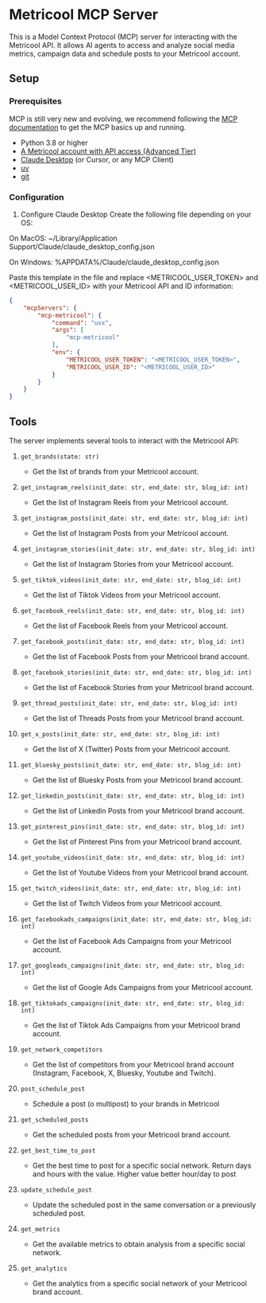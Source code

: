 # Metricool MCP Server

This is a Model Context Protocol (MCP) server for interacting with the Metricool API. It allows AI agents to access and analyze social media metrics, campaign data and schedule posts to your Metricool account.

## Setup

### Prerequisites
MCP is still very new and evolving, we recommend following the [MCP documentation](https://modelcontextprotocol.io/quickstart#prerequisites) to get the MCP basics up and running.

- Python 3.8 or higher
- [A Metricool account with API access (Advanced Tier)](https://metricool.com)
- [Claude Desktop](https://claude.ai/) (or Cursor, or any MCP Client)
- [uv](https://docs.astral.sh/uv/getting-started/installation/)
- [git](https://git-scm.com/downloads/)

### Configuration
1. Configure Claude Desktop
Create the following file depending on your OS:

On MacOS: ~/Library/Application Support/Claude/claude_desktop_config.json

On Windows: %APPDATA%/Claude/claude_desktop_config.json

Paste this template in the file and replace <METRICOOL_USER_TOKEN> and <METRICOOL_USER_ID> with your Metricool API and ID information:

```json
{
    "mcpServers": {
        "mcp-metricool": {
            "command": "uvx",
            "args": [
                "mcp-metricool"
            ],
            "env": {
                "METRICOOL_USER_TOKEN": "<METRICOOL_USER_TOKEN>",
                "METRICOOL_USER_ID": "<METRICOOL_USER_ID>"
            }
        }
    }
}
```

## Tools
The server implements several tools to interact with the Metricool API:

1. `get_brands(state: str)`
   - Get the list of brands from your Metricool account.

2. `get_instagram_reels(init_date: str, end_date: str, blog_id: int)`
   - Get the list of Instagram Reels from your Metricool account.

3. `get_instagram_posts(init_date: str, end_date: str, blog_id: int)`
   - Get the list of Instagram Posts from your Metricool account.

4. `get_instagram_stories(init_date: str, end_date: str, blog_id: int)`
   - Get the list of Instagram Stories from your Metricool account.

5. `get_tiktok_videos(init_date: str, end_date: str, blog_id: int)`
   - Get the list of Tiktok Videos from your Metricool account.

6. `get_facebook_reels(init_date: str, end_date: str, blog_id: int)`
   - Get the list of Facebook Reels from your Metricool account.

7. `get_facebook_posts(init_date: str, end_date: str, blog_id: int)`
   - Get the list of Facebook Posts from your Metricool brand account.

8. `get_facebook_stories(init_date: str, end_date: str, blog_id: int)`
   - Get the list of Facebook Stories from your Metricool brand account.

9. `get_thread_posts(init_date: str, end_date: str, blog_id: int)`
   - Get the list of Threads Posts from your Metricool brand account.

10. `get_x_posts(init_date: str, end_date: str, blog_id: int)`
    - Get the list of X (Twitter) Posts from your Metricool account.

11. `get_bluesky_posts(init_date: str, end_date: str, blog_id: int)`
    - Get the list of Bluesky Posts from your Metricool brand account.

12. `get_linkedin_posts(init_date: str, end_date: str, blog_id: int)`
    - Get the list of Linkedin Posts from your Metricool brand account.

13. `get_pinterest_pins(init_date: str, end_date: str, blog_id: int)`
    - Get the list of Pinterest Pins from your Metricool brand account.

14. `get_youtube_videos(init_date: str, end_date: str, blog_id: int)`
    - Get the list of Youtube Videos from your Metricool brand account.

15. `get_twitch_videos(init_date: str, end_date: str, blog_id: int)`
    - Get the list of Twitch Videos from your Metricool account.

16. `get_facebookads_campaigns(init_date: str, end_date: str, blog_id: int)`
    - Get the list of Facebook Ads Campaigns from your Metricool account.

17. `get_googleads_campaigns(init_date: str, end_date: str, blog_id: int)`
    - Get the list of Google Ads Campaigns from your Metricool account.

18. `get_tiktokads_campaigns(init_date: str, end_date: str, blog_id: int)`
    - Get the list of Tiktok Ads Campaigns from your Metricool brand account.

19. `get_network_competitors`
    - Get the list of competitors from your Metricool brand account (Instagram, Facebook, X, Bluesky, Youtube and Twitch).
    
20. `post_schedule_post`
    - Schedule a post (o multipost) to your brands in Metricool

21. `get_scheduled_posts`
    - Get the scheduled posts from your Metricool brand account.

22. `get_best_time_to_post`
    - Get the best time to post for a specific social network. Return days and hours with the value. Higher value better hour/day to post

23. `update_schedule_post`
    - Update the scheduled post in the same conversation or a previously scheduled post.

24. `get_metrics`
    - Get the available metrics to obtain analysis from a specific social network.

25. `get_analytics`
    - Get the analytics from a specific social network of your Metricool brand account.
